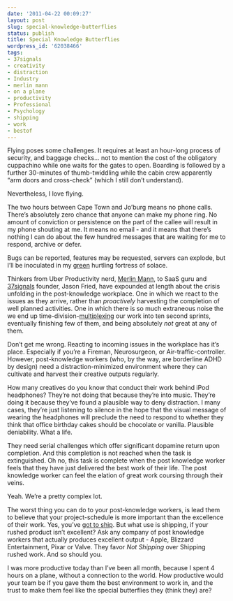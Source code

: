 ```yaml
---
date: '2011-04-22 00:09:27'
layout: post
slug: special-knowledge-butterflies
status: publish
title: Special Knowledge Butterflies
wordpress_id: '62038466'
tags:
- 37signals
- creativity
- distraction
- Industry
- merlin mann
- on a plane
- productivity
- Professional
- Psychology
- shipping
- work
- bestof
---
```


Flying poses some challenges. It requires at least an hour-long process of security, and baggage checks… not to mention the cost of the obligatory cuppachino while one waits for the gates to open. Boarding is followed by a further 30-minutes of thumb-twiddling while the cabin crew apparently “arm doors and cross-check” (which I still don’t understand).

Nevertheless, I love flying.

The two hours between Cape Town and Jo’burg means no phone calls. There’s absolutely zero chance that anyone can make my phone ring. No amount of conviction or persistence on the part of the callee will result in my phone shouting at me. It means no email - and it means that there’s nothing I can do about the few hundred messages that are waiting for me to respond, archive or defer.

Bugs can be reported, features may be requested, servers can explode, but I’ll be inoculated in my [green](http://www.kulula.com) hurtling fortress of solace.

Thinkers from Uber Productivity nerd, [Merlin Mann](http://www.merlinmann.com), to SaaS guru and [37signals](http://37signals.com/) founder, Jason Fried, have expounded at length about the crisis unfolding in the post-knowledge workplace. One in which we react to the issues as they arrive, rather than _proactively_ harvesting the completion of well planned activities. One in which there is so much extraneous noise the we end up time-division-[multiplexing](http://en.wikipedia.org/wiki/Time_division_multiplexing ) our work into ten second sprints, eventually finishing few of them, and being absolutely _not_ great at any of them.

Don’t get me wrong. Reacting to incoming issues in the workplace has it’s place. Especially if you’re a Fireman, Neurosurgeon, or Air-traffic-controller. However, post-knowledge workers (who, by the way, are borderline ADHD by design) need a distraction-minimized environment where they can cultivate and harvest their creative outputs regularly.

How many creatives do you know that conduct their work behind iPod headphones? They’re not doing that because they’re into music. They’re doing it because they’ve found a plausible way to deny distraction. I many cases, they’re just listening to silence in the hope that the visual message of wearing the headphones will preclude the need to respond to whether they think that office birthday cakes should be chocolate or vanilla. Plausible deniability. What a life.

They need serial challenges which offer significant dopamine return upon completion. And this completion is not reached when the task is extinguished. Oh no, this task is complete when the post knowledge worker feels that they have just delivered the best work of their life. The post knowledge worker can feel the elation of great work coursing through their veins.

Yeah. We’re a pretty complex lot.

The worst thing you can do to your post-knowledge workers, is lead them to believe that your project-schedule is more important than the excellence of their work. Yes, you’ve [got to ship](http://5by5.tv/b2w/1). But what use is shipping, if your rushed product isn’t excellent?
Ask any company of post knowledge workers that actually produces excellent output - Apple, Blizzard Entertainment, Pixar or Valve. They favor _Not Shipping_ over Shipping rushed work. And so should you.

I was more productive today than I’ve been all month, because I spent 4 hours on a plane, without a connection to the world. How productive would your team be if you gave them the best environment to work in, and the trust to make them feel like the special butterflies they (think they) are?
